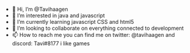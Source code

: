 - 👋 Hi, I’m @Tavihaagen
- 👀 I’m interested in java and javascript 
- 🌱 I’m currently learning javascript CSS and html5
- 💞️ I’m looking to collaborate on everything connected to development 
- 📫 How to reach me you can find me on twitter: @tavihaagen and discord: Tavi#8177
    i like games
<!---
Tavihaagen/Tavihaagen is a ✨ special ✨ repository because its `README.md` (this file) appears on your GitHub profile.
You can click the Preview link to take a look at your changes.
--->
